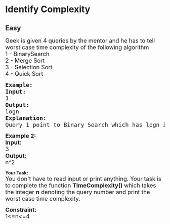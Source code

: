 # Identify Complexity
## Easy
<div class="problems_problem_content__Xm_eO"><p><span style="font-size:18px">Geek is given 4&nbsp;queries by the mentor and he has to tell worst case time complexity of the following algorithm<br>
1 - BinarySearch<br>
2 - Merge Sort<br>
3 - Selection Sort<br>
4 - Quick Sort</span></p>

<pre><span style="font-size:18px"><strong>Example:</strong>
<strong>Input:</strong>
1
<strong>Output:</strong>
logn
<strong>Explanation:</strong>
Query 1 point to Binary Search which has logn in worst case time complexity.</span></pre>

<p><span style="font-size:18px"><strong>Example 2:</strong><br>
<strong>Input:</strong><br>
3<br>
<strong>Output:</strong><br>
n^2</span></p>

<p><strong>Your Task:</strong><br>
<span style="font-size:18px">You don't have to read input or print anything. Your task is to complete the function <strong>TImeComplexity()&nbsp;</strong>which takes the integer <strong>n</strong>&nbsp;denoting the query number and print the worst case time complexity.</span></p>

<p><strong><span style="font-size:18px">Constraint:</span></strong><br>
<span style="font-size:18px">1&lt;=n&lt;=4</span></p>
</div>